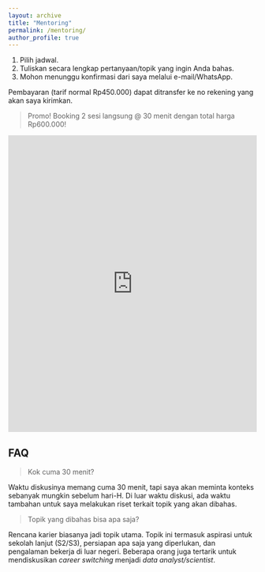 ```yaml
---
layout: archive
title: "Mentoring"
permalink: /mentoring/
author_profile: true
---
```


1. Pilih jadwal.
1. Tuliskan secara lengkap pertanyaan/topik yang ingin Anda bahas.
1. Mohon menunggu konfirmasi dari saya melalui e-mail/WhatsApp.

Pembayaran (tarif normal Rp450.000) dapat ditransfer ke no rekening yang akan saya kirimkan.

> Promo!
> Booking 2 sesi langsung @ 30 menit dengan total harga Rp600.000!

<!-- Google Calendar Appointment Scheduling begin -->
<iframe src="https://calendar.google.com/calendar/appointments/schedules/AcZssZ07nbMxRpD3sjKKRAwJihkVjSx7MpTXflp1JqOhqqJz82v9qQm4hC76vOMqfvRmTLT2ooMgEA2N?gv=true" style="border: 0" width="100%" height="600" frameborder="0"></iframe>
<!-- end Google Calendar Appointment Scheduling -->

## FAQ

> Kok cuma 30 menit?

Waktu diskusinya memang cuma 30 menit, tapi saya akan meminta konteks sebanyak mungkin sebelum hari-H. Di luar waktu diskusi, ada waktu tambahan untuk saya melakukan riset terkait topik yang akan dibahas.

> Topik yang dibahas bisa apa saja?

Rencana karier biasanya jadi topik utama. Topik ini termasuk aspirasi untuk sekolah lanjut (S2/S3), persiapan apa saja yang diperlukan, dan pengalaman bekerja di luar negeri. Beberapa orang juga tertarik untuk mendiskusikan *career switching* menjadi *data analyst/scientist*.
